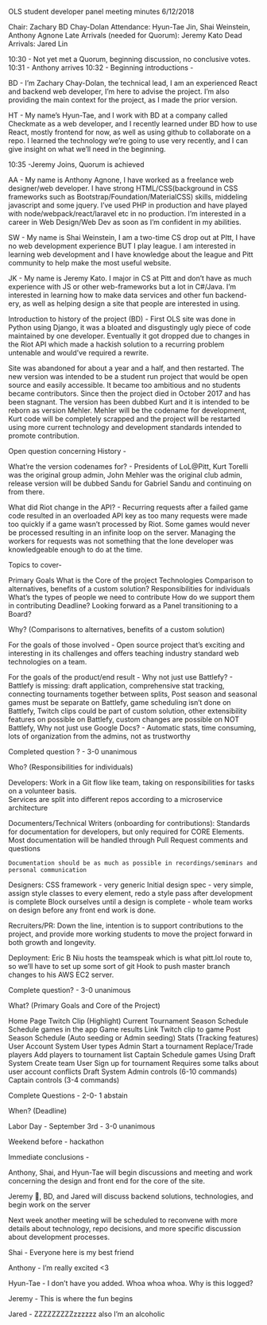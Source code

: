 OLS student developer panel meeting minutes
6/12/2018

Chair: Zachary BD Chay-Dolan
Attendance: Hyun-Tae Jin, Shai Weinstein, Anthony Agnone
Late Arrivals (needed for Quorum): Jeremy Kato
Dead Arrivals: Jared Lin

10:30 - Not yet met a Quorum, beginning discussion, no conclusive votes.
10:31 - Anthony arrives
10:32 - Beginning introductions -

BD - I’m Zachary Chay-Dolan, the technical lead, I am an experienced React and backend web developer, I’m here to advise the project.  I’m also providing the main context for the project, as I made the prior version.

HT - My name’s Hyun-Tae, and I work with BD at a company called Checkmate as a web developer, and I recently learned under BD how to use React, mostly frontend for now, as well as using github to collaborate on a repo.  I learned the technology we’re going to use very recently, and I can give insight on what we’ll need in the beginning.

10:35 -Jeremy Joins, Quorum is achieved

AA - My name is Anthony Agnone, I have worked as a freelance web designer/web developer.  I have strong HTML/CSS(background in CSS frameworks such as Bootstrap/Foundation/MaterialCSS) skills, middeling javascript and some jquery.  I’ve used PHP in production and have played with node/webpack/react/laravel etc in no production.  I’m interested in a career in Web Design/Web Dev as soon as I’m confident in my abilities.

SW - My name is Shai Weinstein, I am a two-time CS drop out at PItt, I have no web development experience BUT I play league.  I am interested in learning web development and I have knowledge about the league and Pitt community to help make the most useful website.

JK - My name is Jeremy Kato.  I major in CS at Pitt and don’t have as much experience with JS or other web-frameworks but a lot in C#/Java.  I’m interested in learning how to make data services and other fun backend-ery, as well as helping design a site that people are interested in using.

Introduction to history of the project (BD) -
First OLS site was done in Python using Django, it was a bloated and disgustingly ugly piece of code maintained by one developer.  Eventually it got dropped due to changes in the Riot API which made a hackish solution to a recurring problem untenable and would’ve required a rewrite.

Site was abandoned for about a year and a half, and then restarted.  The new version was intended to be a student run project that would be open source and easily accessible.  It became too ambitious and no students became contributors.  Since then the project died in October 2017 and has been stagnant.  The version has been dubbed Kurt and it is intended to be reborn as version Mehler.  Mehler will be the codename for development, Kurt code will be completely scrapped and the project will be restarted using more current technology and development standards intended to promote contribution.

Open question concerning History -

What’re the version codenames for?  -
Presidents of LoL@Pitt, Kurt Torelli was the original group admin, John Mehler was the original club admin, release version will be dubbed Sandu for Gabriel Sandu and continuing on from there.

What did Riot change in the API? -
Recurring requests after a failed game code resulted in an overloaded API key as too many requests were made too quickly if a game wasn’t processed by Riot.  Some games would never be processed resulting in an infinite loop on the server.  Managing the workers for requests was not something that the lone developer was knowledgeable enough to do at the time.

Topics to cover-

Primary Goals
What is the Core of the project
Technologies
Comparison to alternatives, benefits of a custom solution?
Responsibilities for individuals
What’s the types of people we need to contribute
How do we support them in contributing
Deadline?
Looking forward as a Panel transitioning to a Board?


Why? (Comparisons to alternatives, benefits of a custom solution)

For the goals of those involved - Open source project that’s exciting and interesting in its challenges and offers teaching industry standard web technologies on a team.

For the goals of the product/end result -
Why not just use Battlefy? -
Battlefy is missing: draft application, comprehensive stat tracking, connecting tournaments together between splits, Post season and seasonal games must be separate on Battlefy, game scheduling isn’t done on Battlefy, Twitch clips could be part of custom solution, other extensibility features on possible on Battlefy, custom changes are possible on NOT Battlefy,
Why not just use Google Docs? -
Automatic stats, time consuming, lots of organization from the admins, not as trustworthy

Completed question ? - 3-0 unanimous

Who? (Responsibilities for individuals)

Developers:
    Work in a Git flow like team, taking on responsibilities for tasks on a volunteer basis.  
    Services are split into different repos according to a microservice architecture

Documenters/Technical Writers (onboarding for contributions):
    Standards for documentation for developers, but only required for CORE Elements.
    Most documentation will be handled through Pull Request comments and questions

    Documentation should be as much as possible in recordings/seminars and personal communication

Designers:
    CSS framework - very generic
    Initial design spec - very simple, assign style classes to every element, redo a style pass after development is complete
    Block ourselves until a design is complete - whole team works on design before any front end work is done.

Recruiters/PR:
    Down the line, intention is to support contributions to the project, and provide more working students to move the project forward in both growth and longevity.

Deployment:
    Eric B Niu hosts the teamspeak which is what pitt.lol route to, so we’ll have to set up some sort of git Hook to push master branch changes to his AWS EC2 server.

Complete question? - 3-0 unanimous





What? (Primary Goals and Core of the Project)

Home Page
Twitch Clip (Highlight)
Current Tournament
Season Schedule
Schedule games in the app
Game results
Link Twitch clip to game
Post Season Schedule
(Auto seeding or Admin seeding)
Stats
(Tracking features)
User Account System
User types
Admin
Start a tournament
Replace/Trade players
Add players to tournament list
Captain
Schedule games
Using Draft System
Create team
User
Sign up for tournament
Requires some talks about user account conflicts
Draft System
Admin controls (6-10 commands)
Captain controls (3-4 commands)

Complete Questions - 2-0- 1 abstain

When? (Deadline)


Labor Day - September 3rd - 3-0 unanimous

Weekend before - hackathon



Immediate conclusions -

Anthony, Shai, and Hyun-Tae will begin discussions and meeting and work concerning the design and front end for the core of the site.

Jeremy 💪, BD, and Jared will discuss backend solutions, technologies, and begin work on the server

Next week another meeting will be scheduled to reconvene with more details about technology, repo decisions, and more specific discussion about development processes.

Shai - Everyone here is my best friend

Anthony - I’m really excited <3

Hyun-Tae -  I don’t have you added. Whoa whoa whoa. Why is this logged?

Jeremy - This is where the fun begins

Jared - ZZZZZZZZZzzzzzz also I’m an alcoholic
